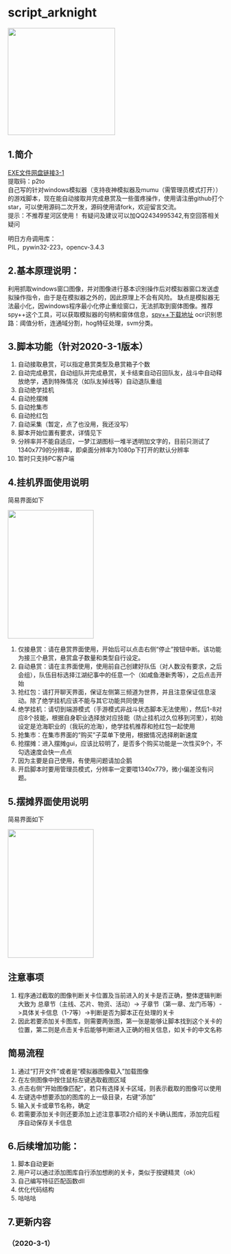 # script_arknight
<p align="left">
	<img src="https://github.com/vertuer/script_arknight/blob/master/processed/f9c6cbdc6b.jpg" width="250" height="250">
</p>

## 1.简介
  [EXE文件网盘链接3-1](https://pan.baidu.com/s/1Ko6P6jvU7c2LEFEa2zg9Pw)  
  提取码：p2to   
  自己写的针对windows模拟器（支持夜神模拟器及mumu（需管理员模式打开））的游戏脚本，现在能自动接取并完成悬赏及一些蛋疼操作，使用请注册github打个star，可以使用源码二次开发，源码使用请fork，欢迎留言交流。  
  提示：不推荐星河区使用！
  有疑问及建议可以加QQ2434995342,有空回答相关疑问

明日方舟调用库：  
PIL，pywin32-223，opencv-3.4.3  



## 2.基本原理说明：
  利用抓取windows窗口图像，并对图像进行基本识别操作后对模拟器窗口发送虚拟操作指令，由于是在模拟器之外的，因此原理上不会有风险。
缺点是模拟器无法最小化，因windows程序最小化停止重绘窗口，无法抓取到窗体图像。推荐spy++这个工具，可以获取模拟器的句柄和窗体信息，[spy++下载地址](http://pan.baidu.com/s/1skMJUkH)
  ocr识别思路：阈值分析，连通域分割，hog特征处理，svm分类。

## 3.脚本功能（针对2020-3-1版本）
  1. 自动接取悬赏，可以指定悬赏类型及悬赏箱子个数    
  2. 自动完成悬赏，自动组队并完成悬赏，关卡结束自动召回队友，战斗中自动释放绝学，遇到特殊情况（如队友掉线等）自动退队重组
  3. 自动绝学挂机
  4. 自动抢摆摊
  5. 自动抢集市
  6. 自动抢红包
  7. 自动采集（暂定，点了也没用，我还没写）
  8. 脚本开始位置有要求，详情见下  
  9. 分辨率并不能自适应，一梦江湖图标一堆半透明加文字的，目前只测试了1340x779的分辨率，即桌面分辨率为1080p下打开的默认分辨率 
  10. 暂时只支持PC客户端
## 4.挂机界面使用说明  
  简易界面如下  
<p align="left">
	<img src="https://github.com/vertuer/ymjh/blob/master/123.png" width="200" height="300">
</p>

  1. 仅接悬赏：请在悬赏界面使用，开始后可以点击右侧“停止”按钮中断。该功能为接三个悬赏，悬赏盒子数量和类型自行设定。  
  2. 自动悬赏：请在主界面使用，使用前自己创建好队伍（对人数没有要求，之后会组），队伍目标选择江湖纪事中的任意一个（如咸鱼港新秀等），之后点击开始
  3. 抢红包：请打开聊天界面，保证左侧第三频道为世界，并且注意保证信息滚动。除了绝学挂机应该不能与其它功能共同使用  
  4. 绝学挂机：请切到端游模式（手游模式非战斗状态脚本无法使用），然后1-8对应8个技能，根据自身职业选择放对应技能（防止挂机过久位移到河里），初始设定是沧海职业的（我玩的沧海），绝学挂机推荐和抢红包一起使用  
  5. 抢集市：在集市界面的“购买”子菜单下使用，根据情况选择刷新速度  
  6. 抢摆摊：进入摆摊gui，应该比较明了，是否多个购买功能是一次性买9个，不勾选速度会快一点点  
  7. 因为主要是自己使用，有使用问题请加企鹅      
  8. 开启脚本时要用管理员模式，分辨率一定要喂1340x779，微小偏差没有问题。
  
## 5.摆摊界面使用说明  
  简易界面如下
<p align="left">
	<img src="https://github.com/vertuer/ymjh/blob/master/456.png" width="200" height="300">
</p>

## 注意事项  
  1. 程序通过截取的图像判断关卡位置及当前进入的关卡是否正确，整体逻辑判断大致为 总章节（主线、芯片、物资、活动）-> 子章节（第一章、龙门币等）->具体关卡信息（1-7等）->判断是否为脚本正在处理的关卡  
  2. 因此若要添加关卡图库，则需要两张图，第一张是能够让脚本找到这个关卡的位置，第二则是点击关卡后能够判断进入正确的相关信息，如关卡的中文名称  
## 简易流程  
  1. 通过“打开文件”或者是“模拟器图像载入”加载图像  
  2. 在左侧图像中按住鼠标左键选取截图区域  
  3. 点击右侧“开始图像匹配”，若只有选择关卡区域，则表示截取的图像可以使用  
  4. 左键选中想要添加的图库的上一级目录，右键“添加”  
  5. 输入关卡或章节名称，确定  
  6. 若需要添加关卡则还要添加上述注意事项2介绍的关卡确认图库，添加完后程序自动保存关卡信息  

## 6.后续增加功能：
  1. 脚本自动更新
  2. 用户可以通过添加图库自行添加想刷的关卡，类似于按键精灵（ok）  
  3. 自己编写特征匹配函数dll  
  4. 优化代码结构  
  5. 咕咕咕  

  
## 7.更新内容
### （2020-3-1）
  

